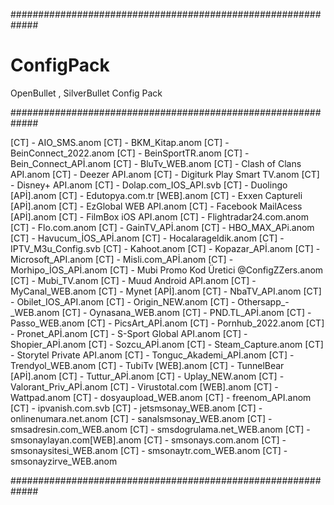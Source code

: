 
#############################################################

# ConfigPack
OpenBullet , SilverBullet Config Pack


#############################################################

[CT] - AIO_SMS.anom
[CT] - BKM_Kitap.anom
[CT] - BeinConnect_2022.anom
[CT] - BeinSportTR.anom
[CT] - Bein_Connect_APİ.anom
[CT] - BluTv_WEB.anom
[CT] - Clash of Clans API.anom
[CT] - Deezer API.anom
[CT] - Digiturk Play Smart TV.anom
[CT] - Disney+ API.anom
[CT] - Dolap.com_IOS_API.svb
[CT] - Duolingo [APİ].anom
[CT] - Edutopya.com.tr [WEB].anom
[CT] - Exxen Captureli [APİ].anom
[CT] - EzGlobal WEB API.anom
[CT] - Facebook MailAcess [APİ].anom
[CT] - FilmBox iOS API.anom
[CT] - Flightradar24.com.anom
[CT] - Flo.com.anom
[CT] - GainTV_APİ.anom
[CT] - HBO_MAX_APi.anom
[CT] - Havucum_İOS_APİ.anom
[CT] - Hocalarageldik.anom
[CT] - IPTV_M3u_Config.svb
[CT] - Kahoot.anom
[CT] - Kopazar_APİ.anom
[CT] - Microsoft_API.anom
[CT] - Misli.com_APİ.anom
[CT] - Morhipo_İOS_APİ.anom
[CT] - Mubi Promo Kod Üretici @ConfigZZers.anom
[CT] - Mubi_TV.anom
[CT] - Muud Android API.anom
[CT] - MyCanal_WEB.anom
[CT] - Mynet [APİ].anom
[CT] - NbaTV_API.anom
[CT] - Obilet_IOS_API.anom
[CT] - Origin_NEW.anom
[CT] - Othersapp_-_WEB.anom
[CT] - Oynasana_WEB.anom
[CT] - PND.TL_APİ.anom
[CT] - Passo_WEB.anom
[CT] - PicsArt_APİ.anom
[CT] - Pornhub_2022.anom
[CT] - Pronet_APİ.anom
[CT] - S-Sport Global API.anom
[CT] - Shopier_APİ.anom
[CT] - Sozcu_APİ.anom
[CT] - Steam_Capture.anom
[CT] - Storytel Private API.anom
[CT] - Tonguc_Akademi_APİ.anom
[CT] - Trendyol_WEB.anom
[CT] - TubiTv [WEB].anom
[CT] - TunnelBear [APİ].anom
[CT] - Tuttur_APİ.anom
[CT] - Uplay_NEW.anom
[CT] - Valorant_Priv_APİ.anom
[CT] - Virustotal.com [WEB].anom
[CT] - Wattpad.anom
[CT] - dosyaupload_WEB.anom
[CT] - freenom_API.anom
[CT] - ipvanish.com.svb
[CT] - jetsmsonay_WEB.anom
[CT] - onlinenumara.net.anom
[CT] - sanalsmsonay_WEB.anom
[CT] - smsadresin.com_WEB.anom
[CT] - smsdogrulama.net_WEB.anom
[CT] - smsonaylayan.com[WEB].anom
[CT] - smsonays.com.anom
[CT] - smsonaysitesi_WEB.anom
[CT] - smsonaytr.com_WEB.anom
[CT] - smsonayzirve_WEB.anom


#############################################################
